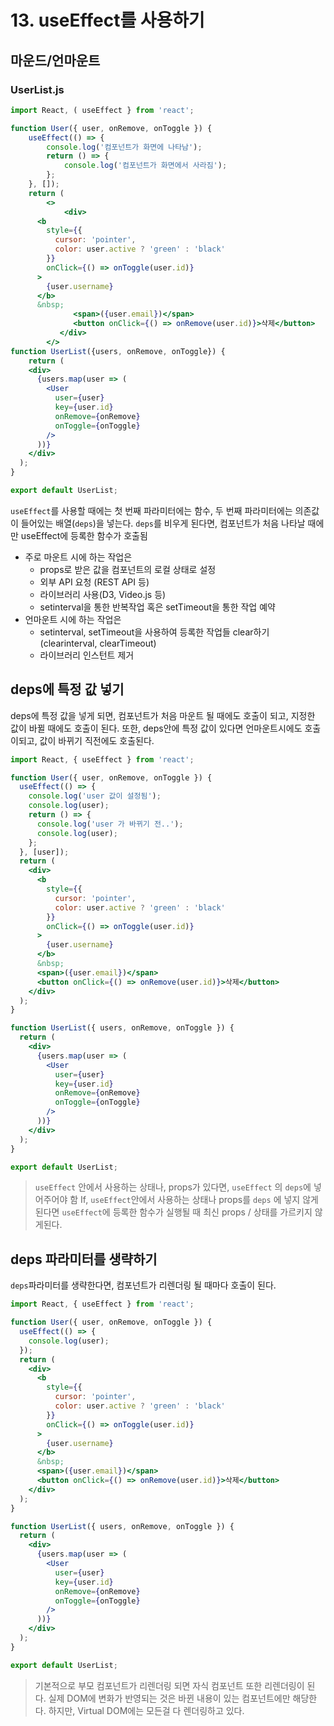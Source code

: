 # 13. useEffect를 사용하기

## 마운드/언마운트

### UserList.js

```jsx
import React, ( useEffect } from 'react';

function User({ user, onRemove, onToggle }) {
	useEffect(() => {
		console.log('컴포넌트가 화면에 나타남');
		return () => {
			console.log('컴포넌트가 화면에서 사라짐');
		};
	}, []);
	return (
		<>
			<div>
      <b
        style={{
          cursor: 'pointer',
          color: user.active ? 'green' : 'black'
        }}
        onClick={() => onToggle(user.id)}
      >
        {user.username}
      </b>
      &nbsp;
			  <span>({user.email})</span>
			  <button onClick={() => onRemove(user.id)}>삭제</button>
		   </div>
		</>
function UserList({users, onRemove, onToggle}) {
	return (
    <div>
      {users.map(user => (
        <User
          user={user}
          key={user.id}
          onRemove={onRemove}
          onToggle={onToggle}
        />
      ))}
    </div>
  );
}

export default UserList;
```

`useEffect`를 사용할 때에는 첫 번째 파라미터에는 함수, 두 번째 파라미터에는 의존값이 들어있는 배열(`deps`)을 넣는다. `deps`를 비우게 된다면, 컴포넌트가 처음 나타날 때에만 useEffect에 등록한 함수가 호출됨

- 주로 마운트 시에 하는 작업은
    - props로 받은 값을 컴포넌트의 로컬 상태로 설정
    - 외부 API 요청 (REST API 등)
    - 라이브러리 사용(D3, Video.js 등)
    - setinterval을 통한 반복작업 혹은 setTimeout을 통한 작업 예약
- 언마운트 시에 하는 작업은
    - setinterval, setTimeout을 사용하여 등록한 작업들 clear하기 (clearinterval, clearTimeout)
    - 라이브러리 인스턴트 제거

## deps에 특정 값 넣기

deps에 특정 값을 넣게 되면, 컴포넌트가 처음 마운트 될 때에도 호출이 되고, 지정한 값이 바뀔 때에도 호출이 된다. 또한, deps안에 특정 값이 있다면 언마운트시에도 호출이되고, 값이 바뀌기 직전에도 호출된다.

```jsx
import React, { useEffect } from 'react';

function User({ user, onRemove, onToggle }) {
  useEffect(() => {
    console.log('user 값이 설정됨');
    console.log(user);
    return () => {
      console.log('user 가 바뀌기 전..');
      console.log(user);
    };
  }, [user]);
  return (
    <div>
      <b
        style={{
          cursor: 'pointer',
          color: user.active ? 'green' : 'black'
        }}
        onClick={() => onToggle(user.id)}
      >
        {user.username}
      </b>
      &nbsp;
      <span>({user.email})</span>
      <button onClick={() => onRemove(user.id)}>삭제</button>
    </div>
  );
}

function UserList({ users, onRemove, onToggle }) {
  return (
    <div>
      {users.map(user => (
        <User
          user={user}
          key={user.id}
          onRemove={onRemove}
          onToggle={onToggle}
        />
      ))}
    </div>
  );
}

export default UserList;
```

> `useEffect` 안에서 사용하는 상태나, props가 있다면, `useEffect` 의 `deps`에 넣어주어야 함
If, `useEffect`안에서 사용하는 상태나 props를 `deps` 에 넣지 않게 된다면 `useEffect`에 등록한 함수가 실행될 때 최신 props / 상태를 가르키지 않게된다.
> 

## deps 파라미터를 생략하기

`deps`파라미터를 생략한다면, 컴포넌트가 리렌더링 될 때마다 호출이 된다.

 

```jsx
import React, { useEffect } from 'react';

function User({ user, onRemove, onToggle }) {
  useEffect(() => {
    console.log(user);
  });
  return (
    <div>
      <b
        style={{
          cursor: 'pointer',
          color: user.active ? 'green' : 'black'
        }}
        onClick={() => onToggle(user.id)}
      >
        {user.username}
      </b>
      &nbsp;
      <span>({user.email})</span>
      <button onClick={() => onRemove(user.id)}>삭제</button>
    </div>
  );
}

function UserList({ users, onRemove, onToggle }) {
  return (
    <div>
      {users.map(user => (
        <User
          user={user}
          key={user.id}
          onRemove={onRemove}
          onToggle={onToggle}
        />
      ))}
    </div>
  );
}

export default UserList;
```

> 기본적으로 부모 컴포넌트가 리렌더링 되면 자식 컴포넌트 또한 리렌더링이 된다.
실제 DOM에 변화가 반영되는 것은 바뀐 내용이 있는 컴포넌트에만 해당한다.
하지만, Virtual DOM에는 모든걸 다 렌더링하고 있다.
>